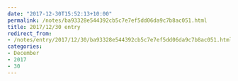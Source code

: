 ```yaml
---
date: "2017-12-30T15:52:13+10:00"
permalink: /notes/ba93328e544392cb5c7e7ef5dd06da9c7b8ac051.html
title: 2017/12/30 entry
redirect_from:
- /notes/entry/2017/12/30/ba93328e544392cb5c7e7ef5dd06da9c7b8ac051.html
categories:
- December
- 2017
- 30
---
```

